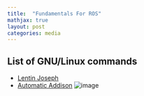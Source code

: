 ```yaml
---
title:  "Fundamentals For ROS"
mathjax: true
layout: post
categories: media
---
```

## List of GNU/Linux commands
- [Lentin Joseph](https://github.com/abbhicse/Module_1_ROS_for_Beginners/blob/master/Class_Notes/Day_04_Linux_command_for_ROS/Reference/Linux_Commands_Book.pdf)
- [Automatic Addison](https://automaticaddison.com/the-complete-guide-to-linux-fundamentals-for-robotics/)
![image](https://user-images.githubusercontent.com/84153348/129068613-21cfb43e-b0e1-41bd-aa36-c9042c7ed939.png)
